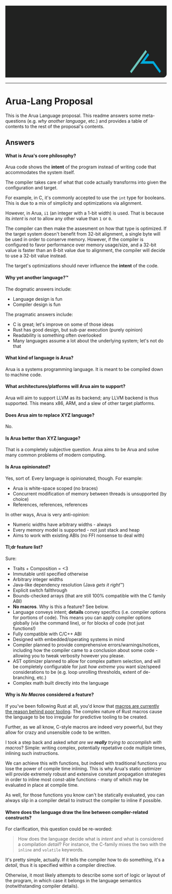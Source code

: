 ![logo](logo.png)

---

# Arua-Lang Proposal

This is the Arua Language proposal. This readme answers some meta-questions
(e.g. *why another language*, etc.) and provides a table of contents to the
rest of the proposal's contents.

## Answers

#### What is Arua's core philosophy?
Arua code shows the **intent** of the program instead of writing code that
accommodates the system itself.

The compiler takes care of what that code actually transforms into given the
configuration and target.

For example, in C, it's commonly accepted to use the `int` type for booleans.
This is due to a mix of simplicity and optimizations via alignment.

However, in Arua, `i1` (an integer with a 1-bit width) is used. That is because
its *intent* is *not* to allow any other value than `1` or `0`.

The compiler can then make the assesment on how that type is optimized. If the
target system doesn't benefit from 32-bit alignment, a single byte will be used
in order to conserve memory. However, if the compiler is configured to favor
performance over memory usage/size, and a 32-bit value is faster than an 8-bit
value due to alignment, the compiler will decide to use a 32-bit value instead.

The target's optimizations should never influence the **intent** of the code.

#### Why yet another language?&#8482;
The dogmatic answers include:

- Language design is fun
- Compiler design is fun

The pragmatic answers include:

- C is great; let's improve on some of those ideas
- Rust has good design, but sub-par execution (purely opinion)
- Readability is something often overlooked
- Many languages assume a lot about the underlying system; let's not do that

#### What kind of language is Arua?
Arua is a systems programming language. It is meant to be compiled down to
machine code.

#### What architectures/platforms will Arua aim to support?
Arua will aim to support LLVM as its backend; any LLVM backend is thus
supported. This means x86, ARM, and a slew of other target platforms.

#### Does Arua aim to replace XYZ language?
No.

#### Is Arua better than XYZ language?
That is a completely subjective question. Arua aims to be Arua and solve many
common problems of modern computing.

#### Is Arua opinionated?
Yes, sort of. Every language is opinionated, though. For example:

- Arua is white-space scoped (no braces)
- Concurrent modification of memory between threads is unsupported (by choice)
- References, references, references

In other ways, Arua is very anti-opinion:

- Numeric widths have arbitrary widths - always
- Every memory model is supported - not just stack and heap
- Aims to work with existing ABIs (no FFI nonsense to deal with)

#### Tl;dr feature list?
Sure:

- Traits + Composition = <3
- Immutable until specified otherwise
- Arbitrary integer widths
- Java-like dependency resolution (Java *gets it right*&#8482;)
- Explicit switch fallthrough
- Bounds-checked arrays (that are still 100% compatible with the C family ABI)
- **No macros**. Why is this a feature? See below.
- Language conveys intent; **details** convey specifics (i.e. compiler
  options for portions of code). This means you can apply compiler options
  globally (via the command line), or for blocks of code (not just functions!)
- Fully compatible with C/C++ ABI
- Designed with embedded/operating systems in mind
- Compiler planned to provide comprehensive errors/warnings/notices, including
  how the compiler came to a conclusion about some code - allowing you to tweak
  verbosity however you please.
- AST optimizer planned to allow for complex pattern selection, and will be
  completely configurable for just *how extreme* you want size/speed
  considerations to be (e.g. loop unrolling thresholds, extent of de-branching,
  etc.)
- Complex math built directly into the language

#### Why is *No Macros* considered a feature?
If you've been following Rust at all, you'd know that [macros are currently the
reason behind poor tooling](https://www.reddit.com/r/rust/comments/35pn5a/criticizing_the_rust_language_and_why_cc_will/cr6o8jn). 
The complex nature of Rust macros cause the language
to be too irregular for predictive tooling to be created.

Further, as we all know, C-style macros are indeed very powerful, but they allow
for crazy and unsensible code to be written.

I took a step back and asked _what are we **really** trying to accomplish with
macros_? Simple: writing complex, potentially repetative code multiple times,
inlining such instructions.

We can achieve this with functions, but indeed with traditional functions you
lose the power of compile time inlining. This is why Arua's static optimizer
will provide extremely robust and extensive constant propagation strategies
in order to inline most const-able functions - many of which may be evaluated
in place at compile time.

As well, for those functions you know can't be statically evaluated, you can
always slip in a compiler detail to instruct the compiler to inline if
possible.

#### Where does the language draw the line between compiler-related constructs?
For clarification, this question could be re-worded:

> How does the language decide what is *intent* and what is considered a
> compilation *detail*? For instance, the C-family mixes the two with the
> `inline` and `volatile` keywords.

It's pretty simple, actually. If it tells the compiler how to do something,
it's a *detail*, thus it is specified within a compiler directive.

Otherwise, it most likely attempts to describe some sort of logic or layout of
the program, in which case it belongs in the language semantics (notwithstanding
compiler details).
